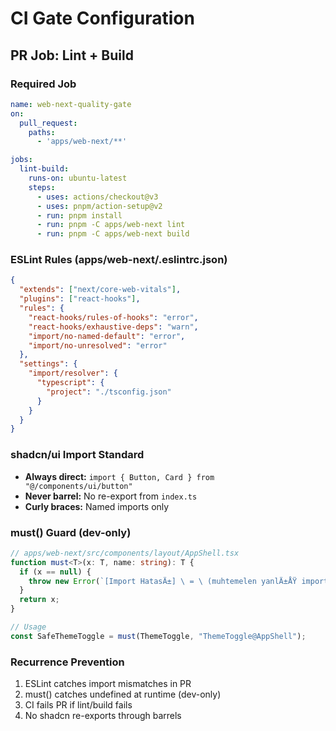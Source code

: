 ﻿# CI Gate Configuration

## PR Job: Lint + Build

### Required Job
```yaml
name: web-next-quality-gate
on:
  pull_request:
    paths:
      - 'apps/web-next/**'

jobs:
  lint-build:
    runs-on: ubuntu-latest
    steps:
      - uses: actions/checkout@v3
      - uses: pnpm/action-setup@v2
      - run: pnpm install
      - run: pnpm -C apps/web-next lint
      - run: pnpm -C apps/web-next build
```

### ESLint Rules (apps/web-next/.eslintrc.json)
```json
{
  "extends": ["next/core-web-vitals"],
  "plugins": ["react-hooks"],
  "rules": {
    "react-hooks/rules-of-hooks": "error",
    "react-hooks/exhaustive-deps": "warn",
    "import/no-named-default": "error",
    "import/no-unresolved": "error"
  },
  "settings": {
    "import/resolver": {
      "typescript": {
        "project": "./tsconfig.json"
      }
    }
  }
}
```

### shadcn/ui Import Standard
- **Always direct:** `import { Button, Card } from "@/components/ui/button"`
- **Never barrel:** No re-export from `index.ts`
- **Curly braces:** Named imports only

### must() Guard (dev-only)
```typescript
// apps/web-next/src/components/layout/AppShell.tsx
function must<T>(x: T, name: string): T {
  if (x == null) {
    throw new Error(`[Import HatasÄ±] \ = \ (muhtemelen yanlÄ±ÅŸ import/export)`);
  }
  return x;
}

// Usage
const SafeThemeToggle = must(ThemeToggle, "ThemeToggle@AppShell");
```

### Recurrence Prevention
1. ESLint catches import mismatches in PR
2. must() catches undefined at runtime (dev-only)
3. CI fails PR if lint/build fails
4. No shadcn re-exports through barrels

